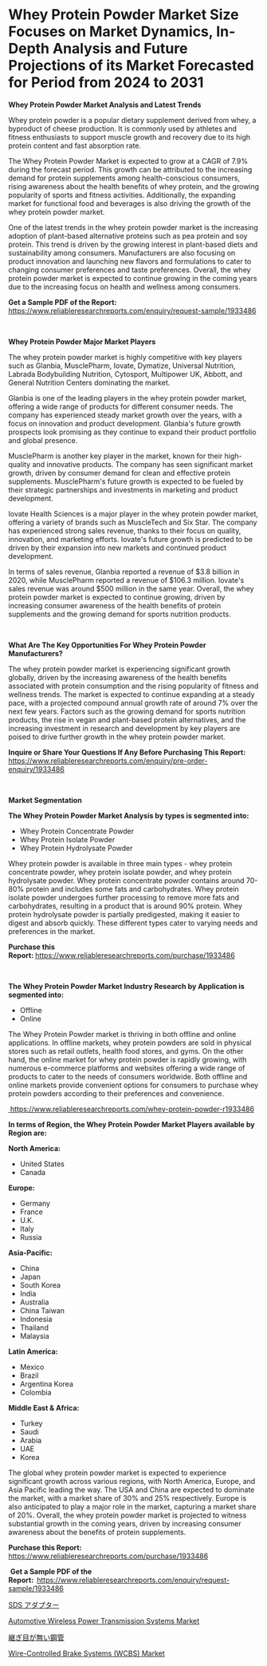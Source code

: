 <p><h1>Whey Protein Powder Market Size Focuses on Market Dynamics, In-Depth Analysis and Future Projections of its Market Forecasted for Period from 2024 to 2031</h1></p><p><strong>Whey Protein Powder Market Analysis and Latest Trends</strong></p>
<p><p>Whey protein powder is a popular dietary supplement derived from whey, a byproduct of cheese production. It is commonly used by athletes and fitness enthusiasts to support muscle growth and recovery due to its high protein content and fast absorption rate.</p><p>The Whey Protein Powder Market is expected to grow at a CAGR of 7.9% during the forecast period. This growth can be attributed to the increasing demand for protein supplements among health-conscious consumers, rising awareness about the health benefits of whey protein, and the growing popularity of sports and fitness activities. Additionally, the expanding market for functional food and beverages is also driving the growth of the whey protein powder market.</p><p>One of the latest trends in the whey protein powder market is the increasing adoption of plant-based alternative proteins such as pea protein and soy protein. This trend is driven by the growing interest in plant-based diets and sustainability among consumers. Manufacturers are also focusing on product innovation and launching new flavors and formulations to cater to changing consumer preferences and taste preferences. Overall, the whey protein powder market is expected to continue growing in the coming years due to the increasing focus on health and wellness among consumers.</p></p>
<p><strong>Get a Sample PDF of the Report:&nbsp;</strong> <a href="https://www.reliableresearchreports.com/enquiry/request-sample/1933486">https://www.reliableresearchreports.com/enquiry/request-sample/1933486</a></p>
<p>&nbsp;</p>
<p><strong>Whey Protein Powder Major Market Players</strong></p>
<p><p>The whey protein powder market is highly competitive with key players such as Glanbia, MusclePharm, Iovate, Dymatize, Universal Nutrition, Labrada Bodybuilding Nutrition, Cytosport, Multipower UK, Abbott, and General Nutrition Centers dominating the market.</p><p>Glanbia is one of the leading players in the whey protein powder market, offering a wide range of products for different consumer needs. The company has experienced steady market growth over the years, with a focus on innovation and product development. Glanbia's future growth prospects look promising as they continue to expand their product portfolio and global presence.</p><p>MusclePharm is another key player in the market, known for their high-quality and innovative products. The company has seen significant market growth, driven by consumer demand for clean and effective protein supplements. MusclePharm's future growth is expected to be fueled by their strategic partnerships and investments in marketing and product development.</p><p>Iovate Health Sciences is a major player in the whey protein powder market, offering a variety of brands such as MuscleTech and Six Star. The company has experienced strong sales revenue, thanks to their focus on quality, innovation, and marketing efforts. Iovate's future growth is predicted to be driven by their expansion into new markets and continued product development.</p><p>In terms of sales revenue, Glanbia reported a revenue of $3.8 billion in 2020, while MusclePharm reported a revenue of $106.3 million. Iovate's sales revenue was around $500 million in the same year. Overall, the whey protein powder market is expected to continue growing, driven by increasing consumer awareness of the health benefits of protein supplements and the growing demand for sports nutrition products.</p></p>
<p>&nbsp;</p>
<p><strong>What Are The Key Opportunities For Whey Protein Powder Manufacturers?</strong></p>
<p><p>The whey protein powder market is experiencing significant growth globally, driven by the increasing awareness of the health benefits associated with protein consumption and the rising popularity of fitness and wellness trends. The market is expected to continue expanding at a steady pace, with a projected compound annual growth rate of around 7% over the next few years. Factors such as the growing demand for sports nutrition products, the rise in vegan and plant-based protein alternatives, and the increasing investment in research and development by key players are poised to drive further growth in the whey protein powder market.</p></p>
<p><strong>Inquire or Share Your Questions If Any Before Purchasing This Report:</strong> <a href="https://www.reliableresearchreports.com/enquiry/pre-order-enquiry/1933486">https://www.reliableresearchreports.com/enquiry/pre-order-enquiry/1933486</a></p>
<p>&nbsp;</p>
<p><strong>Market Segmentation</strong></p>
<p><strong>The Whey Protein Powder Market Analysis by types is segmented into:</strong></p>
<p><ul><li>Whey Protein Concentrate Powder</li><li>Whey Protein Isolate Powder</li><li>Whey Protein Hydrolysate Powder</li></ul></p>
<p><p>Whey protein powder is available in three main types - whey protein concentrate powder, whey protein isolate powder, and whey protein hydrolysate powder. Whey protein concentrate powder contains around 70-80% protein and includes some fats and carbohydrates. Whey protein isolate powder undergoes further processing to remove more fats and carbohydrates, resulting in a product that is around 90% protein. Whey protein hydrolysate powder is partially predigested, making it easier to digest and absorb quickly. These different types cater to varying needs and preferences in the market.</p></p>
<p><strong>Purchase this Report:&nbsp;</strong><a href="https://www.reliableresearchreports.com/purchase/1933486">https://www.reliableresearchreports.com/purchase/1933486</a></p>
<p>&nbsp;</p>
<p><strong>The Whey Protein Powder Market Industry Research by Application is segmented into:</strong></p>
<p><ul><li>Offline</li><li>Online</li></ul></p>
<p><p>The Whey Protein Powder market is thriving in both offline and online applications. In offline markets, whey protein powders are sold in physical stores such as retail outlets, health food stores, and gyms. On the other hand, the online market for whey protein powder is rapidly growing, with numerous e-commerce platforms and websites offering a wide range of products to cater to the needs of consumers worldwide. Both offline and online markets provide convenient options for consumers to purchase whey protein powders according to their preferences and convenience.</p></p>
<p><a href="https://www.reliableresearchreports.com/whey-protein-powder-r1933486">&nbsp;https://www.reliableresearchreports.com/whey-protein-powder-r1933486</a></p>
<p><strong>In terms of Region, the Whey Protein Powder Market Players available by Region are:</strong></p>
<p>
    <p> <strong> North America: </strong>
        <ul>
            <li>United States</li>
            <li>Canada</li>
        </ul>
        </p> 
    <p> <strong> Europe: </strong>
        <ul>
            <li>Germany</li>
            <li>France</li>
            <li>U.K.</li>
            <li>Italy</li>
            <li>Russia</li>
        </ul>
        </p> 
    <p> <strong> Asia-Pacific: </strong>
        <ul>
            <li>China</li>
            <li>Japan</li>
            <li>South Korea</li>
            <li>India</li>
            <li>Australia</li>
            <li>China Taiwan</li>
            <li>Indonesia</li>
            <li>Thailand</li>
            <li>Malaysia</li>
        </ul>
        </p> 
    <p> <strong> Latin America: </strong>
        <ul>
            <li>Mexico</li>
            <li>Brazil</li>
            <li>Argentina Korea</li>
            <li>Colombia</li>
        </ul>
        </p> 
    <p> <strong> Middle East & Africa: </strong>
        <ul>
            <li>Turkey</li>
            <li>Saudi</li>
            <li>Arabia</li>
            <li>UAE</li>
            <li>Korea</li>
        </ul>
    </p>
    </p>
<p><p>The global whey protein powder market is expected to experience significant growth across various regions, with North America, Europe, and Asia Pacific leading the way. The USA and China are expected to dominate the market, with a market share of 30% and 25% respectively. Europe is also anticipated to play a major role in the market, capturing a market share of 20%. Overall, the whey protein powder market is projected to witness substantial growth in the coming years, driven by increasing consumer awareness about the benefits of protein supplements.</p></p>
<p><strong>Purchase this Report: </strong><a href="https://www.reliableresearchreports.com/purchase/1933486">https://www.reliableresearchreports.com/purchase/1933486</a></p>
<p>&nbsp;<strong>Get a Sample PDF of the Report:&nbsp;&nbsp;</strong><a href="https://www.reliableresearchreports.com/enquiry/request-sample/1933486">https://www.reliableresearchreports.com/enquiry/request-sample/1933486</a></p>
<p><strong></strong></p>
<p><p><a href="https://github.com/nemesis2824/Market-Research-Report-List-1/blob/main/595309817746.md">SDS アダプター</a></p><p><a href="https://issuu.com/reportprime-2/docs/automotive-wireless-power-transmission-systems-mar">Automotive Wireless Power Transmission Systems Market</a></p><p><a href="https://github.com/pepo3k/Market-Research-Report-List-1/blob/main/110021117745.md">継ぎ目が無い鋼管</a></p><p><a href="https://issuu.com/reportprime-2/docs/wire-controlled-brake-systems-wcbs-market-size-203">Wire-Controlled Brake Systems (WCBS) Market</a></p></p>